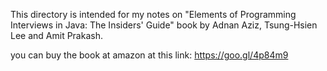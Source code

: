 This directory is intended for my notes on "Elements of Programming Interviews in Java: The Insiders' Guide" book by Adnan Aziz, Tsung-Hsien Lee and Amit Prakash.

you can buy the book at amazon at this link: https://goo.gl/4p84m9

